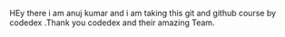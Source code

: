 HEy there i am anuj kumar and i am taking this git and github course by codedex .Thank you codedex and their amazing Team.
